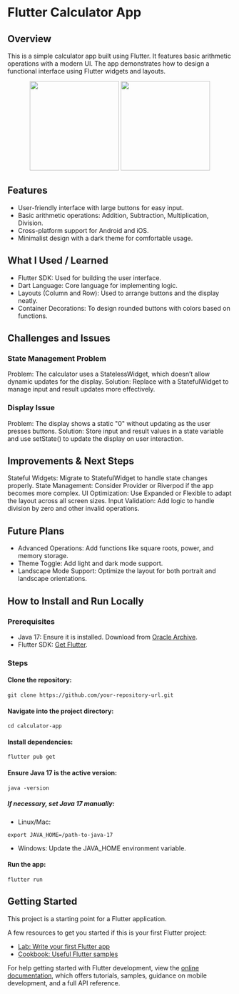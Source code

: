 # Flutter Calculator App

## Overview
This is a simple calculator app built using Flutter. It features basic arithmetic operations with a modern UI. The app demonstrates how to design a functional interface using Flutter widgets and layouts.

<p align="center">
  <img src="https://github.com/user-attachments/assets/1c7a4fcd-28d5-4d97-bef5-33a596528c62" width="200"/>
  <img src="https://github.com/user-attachments/assets/678c4466-2128-4437-ac2c-e8b6dd7617a5" width="200"/>
</p>

## Features
* User-friendly interface with large buttons for easy input.
* Basic arithmetic operations: Addition, Subtraction, Multiplication, Division.
* Cross-platform support for Android and iOS.
* Minimalist design with a dark theme for comfortable usage.

## What I Used / Learned
* Flutter SDK: Used for building the user interface.
* Dart Language: Core language for implementing logic.
* Layouts (Column and Row): Used to arrange buttons and the display neatly.
* Container Decorations: To design rounded buttons with colors based on functions.

## Challenges and Issues
### State Management Problem
Problem: The calculator uses a StatelessWidget, which doesn’t allow dynamic updates for the display.
Solution: Replace with a StatefulWidget to manage input and result updates more effectively.
### Display Issue
Problem: The display shows a static "0" without updating as the user presses buttons.
Solution: Store input and result values in a state variable and use setState() to update the display on user interaction.

## Improvements & Next Steps
Stateful Widgets: Migrate to StatefulWidget to handle state changes properly.
State Management: Consider Provider or Riverpod if the app becomes more complex.
UI Optimization: Use Expanded or Flexible to adapt the layout across all screen sizes.
Input Validation: Add logic to handle division by zero and other invalid operations.

## Future Plans
* Advanced Operations: Add functions like square roots, power, and memory storage.
* Theme Toggle: Add light and dark mode support.
* Landscape Mode Support: Optimize the layout for both portrait and landscape orientations.

## How to Install and Run Locally
### Prerequisites
* Java 17: Ensure it is installed. Download from [Oracle Archive](https://www.oracle.com/java/technologies/javase/jdk17-archive-downloads.html).
* Flutter SDK: [Get Flutter](https://docs.flutter.dev/get-started/install/windows).

### Steps
#### Clone the repository:
```
git clone https://github.com/your-repository-url.git
```
#### Navigate into the project directory:
```
cd calculator-app
```

#### Install dependencies:
```
flutter pub get
```

#### Ensure Java 17 is the active version:
```
java -version
```
##### If necessary, set Java 17 manually:

* Linux/Mac:
```
export JAVA_HOME=/path-to-java-17
```
* Windows: Update the JAVA_HOME environment variable.
#### Run the app:
```
flutter run
```


## Getting Started

This project is a starting point for a Flutter application.

A few resources to get you started if this is your first Flutter project:

- [Lab: Write your first Flutter app](https://docs.flutter.dev/get-started/codelab)
- [Cookbook: Useful Flutter samples](https://docs.flutter.dev/cookbook)

For help getting started with Flutter development, view the
[online documentation](https://docs.flutter.dev/), which offers tutorials,
samples, guidance on mobile development, and a full API reference.
